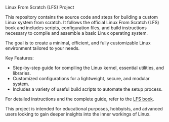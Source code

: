 Linux From Scratch (LFS) Project

This repository contains the source code and steps for building a custom Linux system from scratch. It follows the official Linux From Scratch (LFS) book and includes scripts, configuration files, and build instructions necessary to compile and assemble a basic Linux operating system.

The goal is to create a minimal, efficient, and fully customizable Linux environment tailored to your needs.

Key Features:
- Step-by-step guide for compiling the Linux kernel, essential utilities, and libraries.
- Customized configurations for a lightweight, secure, and modular system.
- Includes a variety of useful build scripts to automate the setup process.

For detailed instructions and the complete guide, refer to the [LFS book](http://www.linuxfromscratch.org/).

This project is intended for educational purposes, hobbyists, and advanced users looking to gain deeper insights into the inner workings of Linux.

